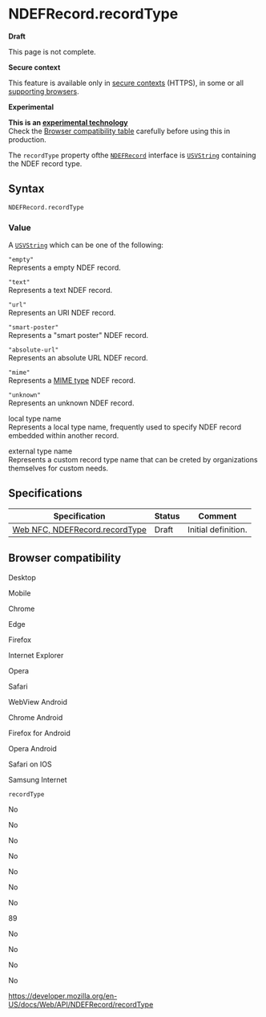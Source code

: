 # NDEFRecord.recordType

**Draft**

This page is not complete.

**Secure context**

This feature is available only in [secure contexts](https://developer.mozilla.org/en-US/docs/Web/Security/Secure_Contexts) (HTTPS), in some or all [supporting browsers](#browser_compatibility).

**Experimental**

**This is an [experimental technology](https://developer.mozilla.org/en-US/docs/MDN/Guidelines/Conventions_definitions#experimental)**  
Check the [Browser compatibility table](#browser_compatibility) carefully before using this in production.

The `recordType` property ofthe [`NDEFRecord`](../ndefrecord) interface is [`USVString`](../usvstring) containing the NDEF record type.

## Syntax

    NDEFRecord.recordType

### Value

A [`USVString`](../usvstring) which can be one of the following:

`"empty"`  
Represents a empty NDEF record.

`"text"`  
Represents a text NDEF record.

`"url"`  
Represents an URI NDEF record.

`"smart-poster"`  
Represents a "smart poster" NDEF record.

`"absolute-url"`  
Represents an absolute URL NDEF record.

`"mime"`  
Represents a [MIME type](https://developer.mozilla.org/en-US/docs/Glossary/MIME_type) NDEF record.

`"unknown"`  
Represents an unknown NDEF record.

local type name  
Represents a local type name, frequently used to specify NDEF record embedded within another record.

external type name  
Represents a custom record type name that can be creted by organizations themselves for custom needs.

## Specifications

<table><thead><tr class="header"><th>Specification</th><th>Status</th><th>Comment</th></tr></thead><tbody><tr class="odd"><td><a href="https://w3c.github.io/web-nfc/#dom-ndefrecord-recordtype">Web NFC, NDEFRecord.recordType</a></td><td>Draft</td><td>Initial definition.</td></tr></tbody></table>

## Browser compatibility

Desktop

Mobile

Chrome

Edge

Firefox

Internet Explorer

Opera

Safari

WebView Android

Chrome Android

Firefox for Android

Opera Android

Safari on IOS

Samsung Internet

`recordType`

No

No

No

No

No

No

No

89

No

No

No

No

<a href="https://developer.mozilla.org/en-US/docs/Web/API/NDEFRecord/recordType" class="_attribution-link">https://developer.mozilla.org/en-US/docs/Web/API/NDEFRecord/recordType</a>
